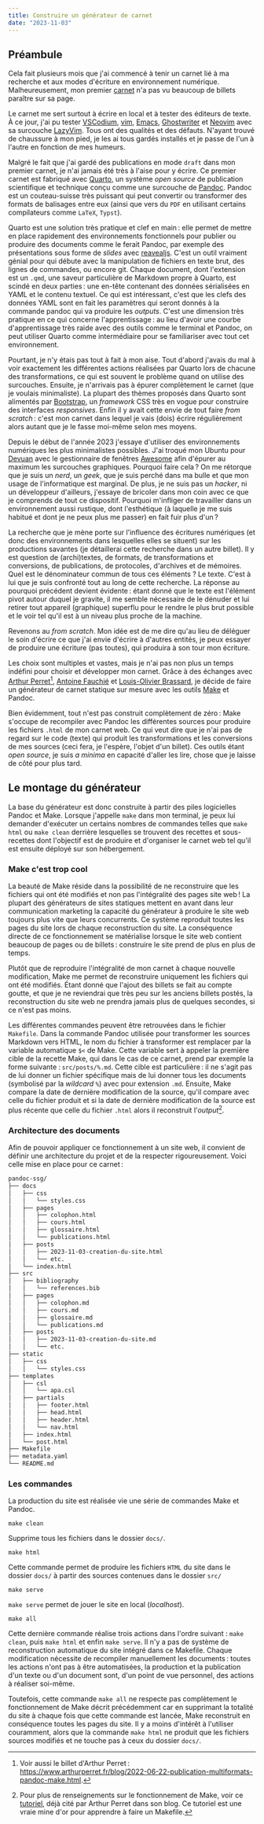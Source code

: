 ```yaml
---
title: Construire un générateur de carnet
date: "2023-11-03"
---
```


## Préambule

Cela fait plusieurs mois que j'ai commencé à tenir un carnet lié à ma recherche et aux modes d'écriture en environnement numérique.
Malheureusement, mon premier [carnet](https://cailloux.en-cours-de-construction) n'a pas vu beaucoup de billets paraître sur sa page.

Le carnet me sert surtout à écrire en local et à tester des éditeurs de texte.
À ce jour, j'ai pu tester [VSCodium](https://vscodium.com/), [vim](https://www.vim.org/), [Emacs](https://www.gnu.org/software/emacs/), [Ghostwriter](https://ghostwriter.kde.org/fr/) et [Neovim](https://neovim.io/) avec sa surcouche [LazyVim](https://www.lazyvim.org/).
Tous ont des qualités et des défauts.
N'ayant trouvé de chaussure à mon pied, je les ai tous gardés installés et je passe de l'un à l'autre en fonction de mes humeurs.

Malgré le fait que j'ai gardé des publications en mode `draft` dans mon premier carnet, je n'ai jamais été très à l'aise pour y écrire.
Ce premier carnet est fabriqué avec [Quarto](https://quarto.org/), un système _open source_ de publication scientifique et technique conçu comme une surcouche de [Pandoc](https://pandoc.org/). Pandoc est un couteau-suisse très puissant qui peut convertir ou transformer des formats de balisages entre eux (ainsi que vers du `PDF` en utilisant certains compilateurs comme `LaTeX`, `Typst`).

Quarto est une solution très pratique et clef en main : elle permet de mettre en place rapidement des environnements fonctionnels pour publier ou produire des documents comme le ferait Pandoc, par exemple des présentations sous forme de _slides_ avec [reavealjs](https://revealjs.com/).
C'est un outil vraiment génial pour qui débute avec la manipulation de fichiers en texte brut, des lignes de commandes, ou encore git.
Chaque document, dont l'extension est un `.qmd`, une saveur particulière de Markdown propre à Quarto, est scindé en deux parties : une en-tête contenant des données sérialisées en YAML et le contenu textuel.
Ce qui est intéressant, c'est que les clefs des données YAML sont en fait les paramètres qui seront donnés à la commande pandoc qui va produire les _outputs_.
C'est une dimension très pratique en ce qui concerne l'apprentissage : au lieu d'avoir une courbe d'apprentissage très raide avec des outils comme le terminal et Pandoc, on peut utiliser Quarto comme intermédiaire pour se familiariser avec tout cet environnement.

Pourtant, je n'y étais pas tout à fait à mon aise.
Tout d'abord j'avais du mal à voir exactement les différentes actions réalisées par Quarto lors de chacune des transformations, ce qui est souvent le problème quand on utilise des surcouches.
Ensuite, je n'arrivais pas à épurer complètement le carnet (que je voulais minimaliste).
La plupart des thèmes proposés dans Quarto sont alimentés par [Bootstrap](https://getbootstrap.com/), un _framework_ CSS très en vogue pour construire des interfaces _responsives_.
Enfin il y avait cette envie de tout faire _from scratch_ : c'est mon carnet dans lequel je vais (dois) écrire régulièrement alors autant que je le fasse moi-même selon mes moyens.

Depuis le début de l'année 2023 j'essaye d'utiliser des environnements numériques les plus minimalistes possibles.
J'ai troqué mon Ubuntu pour [Devuan](https://www.devuan.org/) avec le gestionnaire de fenêtres [Awesome](https://awesomewm.org/) afin d'épurer au maximum les surcouches graphiques.
Pourquoi faire cela ? On me rétorque que je suis un _nerd_, un _geek_, que je suis perché dans ma bulle et que mon usage de l'informatique est marginal.
De plus, je ne suis pas un _hacker_, ni un développeur d'ailleurs, j'essaye de bricoler dans mon coin avec ce que je comprends de tout ce dispositif.
Pourquoi m'infliger de travailler dans un environnement aussi rustique, dont l'esthétique (à laquelle je me suis habitué et dont je ne peux plus me passer) en fait fuir plus d'un ?

La recherche que je mène porte sur l'influence des écritures numériques (et donc des environnements dans lesquelles elles se situent) sur les productions savantes (je détaillerai cette recherche dans un autre billet).
Il y est question de (archi)textes, de formats, de transformations et conversions, de publications, de protocoles, d'archives et de mémoires.
Quel est le dénominateur commun de tous ces éléments ?
Le texte.
C'est à lui que je suis confronté tout au long de cette recherche.
La réponse au pourquoi précédent devient évidente : étant donné que le texte est l'élément pivot autour duquel je gravite, il me semble nécessaire de le dénuder et lui retirer tout appareil (graphique) superflu pour le rendre le plus brut possible et le voir tel qu'il est à un niveau plus proche de la machine.

Revenons au _from scratch_.
Mon idée est de me dire qu'au lieu de déléguer le soin d'écrire ce que j'ai envie d'écrire à d'autres entités, je peux essayer de produire une écriture (pas toutes), qui produira à son tour mon écriture.

Les choix sont multiples et vastes, mais je n'ai pas non plus un temps indéfini pour choisir et développer mon carnet.
Grâce à des échanges avec [Arthur Perret](https://www.arthurperret.fr/)[^1], [Antoine Fauchié](https://www.quaternum.net/) et [Louis-Olivier Brassard](https://www.lobrassard.net/), je décide de faire un générateur de carnet statique sur mesure avec les outils [Make](https://www.gnu.org/software/make/) et Pandoc.

Bien évidemment, tout n'est pas construit complètement de zéro : Make s'occupe de recompiler avec Pandoc les différentes sources pour produire les fichiers `.html` de mon carnet web.
Ce qui veut dire que je n'ai pas de regard sur le code (texte) qui produit les transformations et les conversions de mes sources (ceci fera, je l'espère, l'objet d'un billet).
Ces outils étant _open source_, je suis _a minima_ en capacité d'aller les lire, chose que je laisse de côté pour plus tard.

## Le montage du générateur

La base du générateur est donc construite à partir des piles logicielles Pandoc et Make.
Lorsque j'appelle `make` dans mon terminal, je peux lui demander d'exécuter un certains nombres de commandes telles que `make html` ou `make clean` derrière lesquelles se trouvent des recettes et sous-recettes dont l'objectif est de produire et d'organiser le carnet web tel qu'il est ensuite déployé sur son hébergement.

### Make c'est trop cool

La beauté de Make réside dans la possibilité de ne reconstruire que les fichiers qui ont été modifiés et non pas l'intégralité des pages site web !
La plupart des générateurs de sites statiques mettent en avant dans leur communication marketing la capacité du générateur à produire le site web toujours plus vite que leurs concurrents.
Ce système reproduit toutes les pages du site lors de chaque reconstruction du site.
La conséquence directe de ce fonctionnement se matérialise lorsque le site web contient beaucoup de pages ou de billets : construire le site prend de plus en plus de temps.

Plutôt que de reproduire l'intégralité de mon carnet à chaque nouvelle modification, Make me permet de reconstruire uniquement les fichiers qui ont été modifiés.
Étant donné que l'ajout des billets se fait au compte goutte, et que je ne reviendrai que très peu sur les anciens billets postés, la reconstruction du site web ne prendra jamais plus de quelques secondes, si ce n'est pas moins.

Les différentes commandes peuvent être retrouvées dans le fichier `Makefile`.
Dans la commande Pandoc utilisée pour transformer les sources Markdown vers HTML, le nom du fichier à transformer est remplacer par la variable automatique `$<` de Make.
Cette variable sert à appeler la première cible de la recette Make, qui dans le cas de ce carnet, prend par exemple la forme suivante : `src/posts/%.md`.
Cette cible est particulière : il ne s'agit pas de lui donner un fichier spécifique mais de lui donner tous les documents (symbolisé par la _wildcard_ `%`) avec pour extension `.md`.
Ensuite, Make compare la date de dernière modification de la source, qu'il compare avec celle du fichier produit et si la date de dernière modification de la source est plus récente que celle du fichier `.html` alors il reconstruit l'_output_[^2].

### Architecture des documents

Afin de pouvoir appliquer ce fonctionnement à un site web, il convient de définir une architecture du projet et de la respecter rigoureusement.
Voici celle mise en place pour ce carnet :

```bash
pandoc-ssg/
├── docs
│   ├── css
│   │   └── styles.css
│   ├── pages
│   │   ├── colophon.html
│   │   ├── cours.html
│   │   ├── glossaire.html
│   │   └── publications.html
│   ├── posts
│   │   ├── 2023-11-03-creation-du-site.html
│   │   └── etc.
│   └── index.html
├── src
│   ├── bibliography
│   │   └── references.bib
│   ├── pages
│   │   ├── colophon.md
│   │   ├── cours.md
│   │   ├── glossaire.md
│   │   └── publications.md
│   ├── posts
│   │   ├── 2023-11-03-creation-du-site.md
│   │   └── etc.
├── static
│   ├── css
│   │   └── styles.css
├── templates
│   ├── csl
│   │   └── apa.csl
│   ├── partials
│   │   ├── footer.html
│   │   ├── head.html
│   │   ├── header.html
│   │   └── nav.html
│   ├── index.html
│   └── post.html
├── Makefile
├── metadata.yaml
└── README.md
```
### Les commandes

La production du site est réalisée vie une série de commandes Make et Pandoc.

```
make clean
```
Supprime tous les fichiers dans le dossier `docs/`.

```
make html
```
Cette commande permet de produire les fichiers `HTML` du site dans le dossier `docs/` à partir des sources contenues dans le dossier `src/`

```
make serve
```
`make serve` permet de jouer le site en local (_localhost_).

```
make all
```
Cette dernière commande réalise trois actions dans l'ordre suivant : `make clean`, puis `make html` et enfin `make serve`.
Il n'y a pas de système de reconstruction automatique du site intégré dans ce Makefile.
Chaque modification nécessite de recompiler manuellement les documents : toutes les actions n'ont pas à être automatisées, la production et la publication d'un texte ou d'un document sont, d'un point de vue personnel, des actions à réaliser soi-même.

Toutefois, cette commande `make all` ne respecte pas complètement le fonctionnement de Make décrit précédemment car en supprimant la totalité du site à chaque fois que cette commande est lancée, Make reconstruit en conséquence toutes les pages du site.
Il y a moins d'intérêt à l'utiliser couramment, alors que la commande `make html` ne produit que les fichiers sources modifiés et ne touche pas à ceux du dossier `docs/`.

[^1]: Voir aussi le billet d'Arthur Perret : https://www.arthurperret.fr/blog/2022-06-22-publication-multiformats-pandoc-make.html.  
[^2]: Pour plus de renseignements sur le fonctionnement de Make, voir ce [tutoriel](https://makefiletutorial.com/), déjà cité par Arthur Perret dans son blog. Ce tutoriel est une vraie mine d'or pour apprendre à faire un Makefile.
